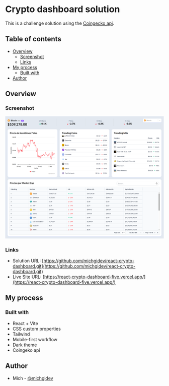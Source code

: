 # Crypto dashboard solution

This is a challenge solution using the [Coingecko api](https://api.coingecko.com/api/v3/).

## Table of contents

- [Overview](#overview)
  - [Screenshot](#screenshot)
  - [Links](#links)
- [My process](#my-process)
  - [Built with](#built-with)
- [Author](#author)

## Overview

### Screenshot

![](./screenshot.png)

### Links

- Solution URL: [https://github.com/michgidev/react-crypto-dashboard.git](https://github.com/michgidev/react-crypto-dashboard.git)
- Live Site URL: [https://react-crypto-dashboard-five.vercel.app/](https://react-crypto-dashboard-five.vercel.app/)

## My process

### Built with

- React + Vite
- CSS custom properties
- Tailwind
- Mobile-first workflow
- Dark theme
- Coingeko api

## Author

- Mich - [@michgidev](https://www.frontendmentor.io/profile/michgidev)